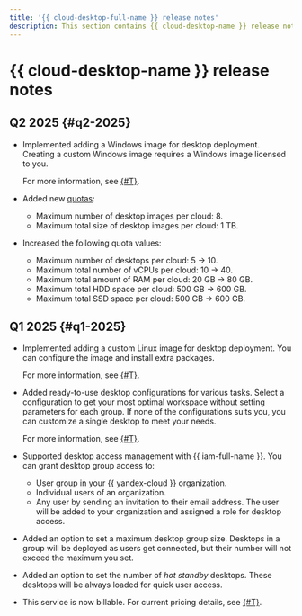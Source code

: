 ```yaml
---
title: '{{ cloud-desktop-full-name }} release notes'
description: This section contains {{ cloud-desktop-name }} release notes.
---
```


# {{ cloud-desktop-name }} release notes

## Q2 2025 {#q2-2025}

* Implemented adding a Windows image for desktop deployment. Creating a custom Windows image requires a Windows image licensed to you.

   For more information, see [{#T}](operations/images/create-from-windows.md).

* Added new [quotas](concepts/limits.md):
  * Maximum number of desktop images per cloud: 8. 
  * Maximum total size of desktop images per cloud: 1 TB.
* Increased the following quota values:
  * Maximum number of desktops per cloud: 5 → 10.
  * Maximum total number of vCPUs per cloud: 10 → 40.
  * Maximum total amount of RAM per cloud: 20 GB → 80 GB.
  * Maximum total HDD space per cloud: 500 GB → 600 GB.
  * Maximum total SSD space per cloud: 500 GB → 600 GB.

## Q1 2025 {#q1-2025}

* Implemented adding a custom Linux image for desktop deployment. You can configure the image and install extra packages.

   For more information, see [{#T}](operations/images/create-from-compute-linux.md).

* Added ready-to-use desktop configurations for various tasks. Select a configuration to get your most optimal workspace without setting parameters for each group. If none of the configurations suits you, you can customize a single desktop to meet your needs.

   For more information, see [{#T}](operations/desktop-groups/create.md).

* Supported desktop access management with {{ iam-full-name }}. You can grant desktop group access to: 
  
   * User group in your {{ yandex-cloud }} organization.
   * Individual users of an organization.
   * Any user by sending an invitation to their email address. The user will be added to your organization and assigned a role for desktop access.
  
* Added an option to set a maximum desktop group size. Desktops in a group will be deployed as users get connected, but their number will not exceed the maximum you set.

* Added an option to set the number of _hot standby_ desktops. These desktops will be always loaded for quick user access.

* This service is now billable. For current pricing details, see [{#T}](pricing.md).
